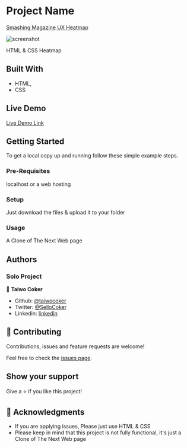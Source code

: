 # Project Name

[Smashing Magazine UX Heatmap](https://thenextweb.com/)

![screenshot](./screenshot.png)

HTML & CSS Heatmap

## Built With

- HTML,
- CSS

## Live Demo

[Live Demo Link](https://taiwocoker.github.io/The-Next-Web/)

## Getting Started

To get a local copy up and running follow these simple example steps.

### Pre-Requisites

localhost or a web hosting

### Setup

Just download the files & upload it to your folder

### Usage

A Clone of The Next Web page

## Authors

### Solo Project
👤 **Taiwo Coker**

- Github: [@taiwocoker](https://github.com/taiwocoker)
- Twitter: [@SelloCoker](https://twitter.com/SelloCoker)
- Linkedin: [linkedin](https://www.linkedin.com/in/taiwo-coker-06b46261/)

## 🤝 Contributing

Contributions, issues and feature requests are welcome!

Feel free to check the [issues page](issues/).

## Show your support

Give a ⭐️ if you like this project!

## 📝 Acknowledgments

- If you are applying issues, Please just use HTML & CSS
- Please keep in mind that this project is not fully functional, it's just a Clone of The Next Web page

